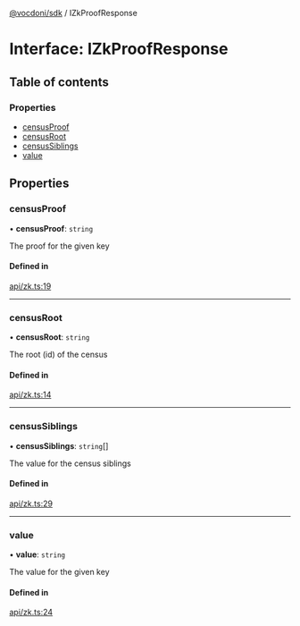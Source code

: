 [@vocdoni/sdk](/sdk) / IZkProofResponse

# Interface: IZkProofResponse

## Table of contents

### Properties

- [censusProof](IZkProofResponse#censusproof)
- [censusRoot](IZkProofResponse#censusroot)
- [censusSiblings](IZkProofResponse#censussiblings)
- [value](IZkProofResponse#value)

## Properties

### censusProof

• **censusProof**: `string`

The proof for the given key

#### Defined in

[api/zk.ts:19](https://github.com/vocdoni/vocdoni-sdk/blob/66360b95227306027699be0e80826ca7975027a0/src/api/zk.ts#L19)

___

### censusRoot

• **censusRoot**: `string`

The root (id) of the census

#### Defined in

[api/zk.ts:14](https://github.com/vocdoni/vocdoni-sdk/blob/66360b95227306027699be0e80826ca7975027a0/src/api/zk.ts#L14)

___

### censusSiblings

• **censusSiblings**: `string`[]

The value for the census siblings

#### Defined in

[api/zk.ts:29](https://github.com/vocdoni/vocdoni-sdk/blob/66360b95227306027699be0e80826ca7975027a0/src/api/zk.ts#L29)

___

### value

• **value**: `string`

The value for the given key

#### Defined in

[api/zk.ts:24](https://github.com/vocdoni/vocdoni-sdk/blob/66360b95227306027699be0e80826ca7975027a0/src/api/zk.ts#L24)
